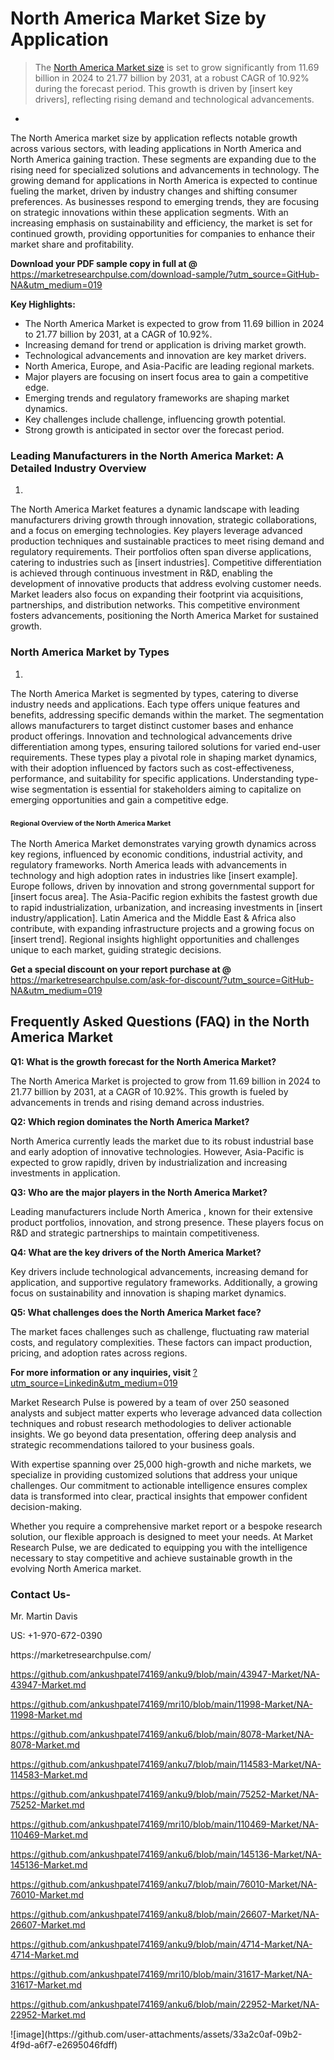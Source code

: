 <h1>North America  Market&nbsp;Size by Application</h1><blockquote><p>The <a href="https://marketresearchpulse.com/download-sample/?utm_source=GitHub-NA&amp;utm_medium=019">North America  Market size</a> is set to grow significantly from 11.69 billion in 2024 to 21.77 billion by 2031, at a robust CAGR of 10.92% during the forecast period. This growth is driven by [insert key drivers], reflecting rising demand and technological advancements.</p></blockquote><ul><li></li></ul><p>The North America  market size by application reflects notable growth across various sectors, with leading applications in North America  and North America  gaining traction. These segments are expanding due to the rising need for specialized solutions and advancements in technology. The growing demand for applications in North America  is expected to continue fueling the market, driven by industry changes and shifting consumer preferences. As businesses respond to emerging trends, they are focusing on strategic innovations within these application segments. With an increasing emphasis on sustainability and efficiency, the market is set for continued growth, providing opportunities for companies to enhance their market share and profitability.</p><p><strong>Download your PDF sample copy in full at @ </strong><a href="https://marketresearchpulse.com/download-sample/?utm_source=GitHub-NA&amp;utm_medium=019">https://marketresearchpulse.com/download-sample/?utm_source=GitHub-NA&amp;utm_medium=019</a></p><p><strong>Key Highlights: </strong></p><ul><li>The North America  Market is expected to grow from 11.69 billion in 2024 to 21.77 billion by 2031, at a CAGR of 10.92%.</li><li>Increasing demand for trend or application is driving market growth.</li><li>Technological advancements and innovation are key market drivers.</li><li>North America, Europe, and Asia-Pacific are leading regional markets.</li><li>Major players are focusing on insert focus area to gain a competitive edge.</li><li>Emerging trends and regulatory frameworks are shaping market dynamics.</li><li>Key challenges include challenge, influencing growth potential.</li><li>Strong growth is anticipated in sector over the forecast period.</li></ul><h3>Leading Manufacturers in the North America  Market: A Detailed Industry Overview</h3><ol><li></li></ol><div class="flex max-w-full flex-col flex-grow"><div class="min-h-8 text-message flex w-full flex-col items-end gap-2 whitespace-normal break-words [.text-message+&amp;]:mt-5" dir="auto" data-message-author-role="assistant" data-message-id="fd8432e4-4910-450d-b182-61b7bfb0a01f" data-message-model-slug="gpt-4o"><div class="flex w-full flex-col gap-1 empty:hidden first:pt-[3px]"><div class="markdown prose w-full break-words dark:prose-invert light"><p>The North America  Market features a dynamic landscape with leading manufacturers driving growth through innovation, strategic collaborations, and a focus on emerging technologies. Key players leverage advanced production techniques and sustainable practices to meet rising demand and regulatory requirements. Their portfolios often span diverse applications, catering to industries such as [insert industries]. Competitive differentiation is achieved through continuous investment in R&amp;D, enabling the development of innovative products that address evolving customer needs. Market leaders also focus on expanding their footprint via acquisitions, partnerships, and distribution networks. This competitive environment fosters advancements, positioning the North America  Market for sustained growth.</p></div></div></div></div><h3>North America  Market by Types</h3><ol><li></li></ol><div class="flex max-w-full flex-col flex-grow"><div class="min-h-8 text-message flex w-full flex-col items-end gap-2 whitespace-normal break-words [.text-message+&amp;]:mt-5" dir="auto" data-message-author-role="assistant" data-message-id="084470be-0bb7-4664-bddf-5156b4f41249" data-message-model-slug="gpt-4o-mini"><div class="flex w-full flex-col gap-1 empty:hidden first:pt-[3px]"><div class="markdown prose w-full break-words dark:prose-invert light"><p>The North America  Market is segmented by types, catering to diverse industry needs and applications. Each type offers unique features and benefits, addressing specific demands within the market. The segmentation allows manufacturers to target distinct customer bases and enhance product offerings. Innovation and technological advancements drive differentiation among types, ensuring tailored solutions for varied end-user requirements. These types play a pivotal role in shaping market dynamics, with their adoption influenced by factors such as cost-effectiveness, performance, and suitability for specific applications. Understanding type-wise segmentation is essential for stakeholders aiming to capitalize on emerging opportunities and gain a competitive edge.</p></div></div></div></div><h3><span style="font-size: 11px;">Regional Overview of the North America  Market</span></h3><div class="flex max-w-full flex-col flex-grow"><div class="min-h-8 text-message flex w-full flex-col items-end gap-2 whitespace-normal break-words [.text-message+&amp;]:mt-5" dir="auto" data-message-author-role="assistant" data-message-id="e9038762-ce64-4e30-91c9-9bd413514231" data-message-model-slug="gpt-4o-mini"><div class="flex w-full flex-col gap-1 empty:hidden first:pt-[3px]"><div class="markdown prose w-full break-words dark:prose-invert light"><p>The North America  Market demonstrates varying growth dynamics across key regions, influenced by economic conditions, industrial activity, and regulatory frameworks. North America leads with advancements in technology and high adoption rates in industries like [insert example]. Europe follows, driven by innovation and strong governmental support for [insert focus area]. The Asia-Pacific region exhibits the fastest growth due to rapid industrialization, urbanization, and increasing investments in [insert industry/application]. Latin America and the Middle East &amp; Africa also contribute, with expanding infrastructure projects and a growing focus on [insert trend]. Regional insights highlight opportunities and challenges unique to each market, guiding strategic decisions.</p></div></div></div></div><p><strong>Get a special discount on your report purchase at @ </strong><a href="https://marketresearchpulse.com/ask-for-discount/?utm_source=GitHub-NA&amp;utm_medium=019">https://marketresearchpulse.com/ask-for-discount/?utm_source=GitHub-NA&amp;utm_medium=019</a></p><h2>Frequently Asked Questions (FAQ) in the North America  Market</h2><p><strong>Q1: What is the growth forecast for the North America  Market?</strong></p><p>The North America  Market is projected to grow from 11.69 billion in 2024 to 21.77 billion by 2031, at a CAGR of 10.92%. This growth is fueled by advancements in trends and rising demand across industries.</p><p><strong>Q2: Which region dominates the North America  Market?</strong></p><p>North America currently leads the market due to its robust industrial base and early adoption of innovative technologies. However, Asia-Pacific is expected to grow rapidly, driven by industrialization and increasing investments in application.</p><p><strong>Q3: Who are the major players in the North America  Market?</strong></p><p>Leading manufacturers include North America , known for their extensive product portfolios, innovation, and strong presence. These players focus on R&amp;D and strategic partnerships to maintain competitiveness.</p><p><strong>Q4: What are the key drivers of the North America  Market?</strong></p><p>Key drivers include technological advancements, increasing demand for application, and supportive regulatory frameworks. Additionally, a growing focus on sustainability and innovation is shaping market dynamics.</p><p><strong>Q5: What challenges does the North America  Market face?</strong></p><p>The market faces challenges such as challenge, fluctuating raw material costs, and regulatory complexities. These factors can impact production, pricing, and adoption rates across regions.</p><p><strong>For more information or any inquiries, visit&nbsp;</strong><a href="?utm_source=Linkedin&utm_medium=019">?utm_source=Linkedin&utm_medium=019</a></p><p>Market Research Pulse is powered by a team of over 250 seasoned analysts and subject matter experts who leverage advanced data collection techniques and robust research methodologies to deliver actionable insights. We go beyond data presentation, offering deep analysis and strategic recommendations tailored to your business goals.</p><p>With expertise spanning over 25,000 high-growth and niche markets, we specialize in providing customized solutions that address your unique challenges. Our commitment to actionable intelligence ensures complex data is transformed into clear, practical insights that empower confident decision-making.</p><p>Whether you require a comprehensive market report or a bespoke research solution, our flexible approach is designed to meet your needs. At Market Research Pulse, we are dedicated to equipping you with the intelligence necessary to stay competitive and achieve sustainable growth in the evolving North America  market.</p><h3><strong>Contact Us-</strong></h3><p>Mr. Martin Davis</p><p>US: +1-970-672-0390</p><p>https://marketresearchpulse.com/</p><p><a href="https://github.com/ankushpatel74169/anku9/blob/main/43947-Market/NA-43947-Market.md">https://github.com/ankushpatel74169/anku9/blob/main/43947-Market/NA-43947-Market.md</a></p><p><a href="https://github.com/ankushpatel74169/mri10/blob/main/11998-Market/NA-11998-Market.md">https://github.com/ankushpatel74169/mri10/blob/main/11998-Market/NA-11998-Market.md</a></p><p><a href="https://github.com/ankushpatel74169/anku6/blob/main/8078-Market/NA-8078-Market.md">https://github.com/ankushpatel74169/anku6/blob/main/8078-Market/NA-8078-Market.md</a></p><p><a href="https://github.com/ankushpatel74169/anku7/blob/main/114583-Market/NA-114583-Market.md">https://github.com/ankushpatel74169/anku7/blob/main/114583-Market/NA-114583-Market.md</a></p><p><a href="https://github.com/ankushpatel74169/anku9/blob/main/75252-Market/NA-75252-Market.md">https://github.com/ankushpatel74169/anku9/blob/main/75252-Market/NA-75252-Market.md</a></p><p><a href="https://github.com/ankushpatel74169/mri10/blob/main/110469-Market/NA-110469-Market.md">https://github.com/ankushpatel74169/mri10/blob/main/110469-Market/NA-110469-Market.md</a></p><p><a href="https://github.com/ankushpatel74169/anku6/blob/main/145136-Market/NA-145136-Market.md">https://github.com/ankushpatel74169/anku6/blob/main/145136-Market/NA-145136-Market.md</a></p><p><a href="https://github.com/ankushpatel74169/anku7/blob/main/76010-Market/NA-76010-Market.md">https://github.com/ankushpatel74169/anku7/blob/main/76010-Market/NA-76010-Market.md</a></p><p><a href="https://github.com/ankushpatel74169/anku8/blob/main/26607-Market/NA-26607-Market.md">https://github.com/ankushpatel74169/anku8/blob/main/26607-Market/NA-26607-Market.md</a></p><p><a href="https://github.com/ankushpatel74169/anku9/blob/main/4714-Market/NA-4714-Market.md">https://github.com/ankushpatel74169/anku9/blob/main/4714-Market/NA-4714-Market.md</a></p><p><a href="https://github.com/ankushpatel74169/mri10/blob/main/31617-Market/NA-31617-Market.md">https://github.com/ankushpatel74169/mri10/blob/main/31617-Market/NA-31617-Market.md</a></p><p><a href="https://github.com/ankushpatel74169/anku6/blob/main/22952-Market/NA-22952-Market.md">https://github.com/ankushpatel74169/anku6/blob/main/22952-Market/NA-22952-Market.md</a></p>
![image](https://github.com/user-attachments/assets/33a2c0af-09b2-4f9d-a6f7-e2695046fdff)
